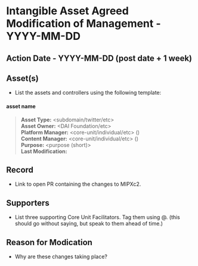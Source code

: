 # Intangible Asset Agreed Modification of Management - YYYY-MM-DD

## Action Date - YYYY-MM-DD (post date + 1 week)

## Asset(s)
- List the assets and controllers using the following template:

#### asset name
> **Asset Type:** <subdomain/twitter/etc>  
> **Asset Owner:** <DAI Foundation/etc>  
> **Platform Manager:** <core-unit/individual/etc> (<contact email>)  
> **Content Manager:** <core-unit/individual/etc> (<contact email>)  
> **Purpose:** <purpose (short)>  
> **Last Modification:** <link to last modification>  

## Record
- Link to open PR containing the changes to MIPXc2.

## Supporters
- List three supporting Core Unit Facilitators. Tag them using @. (this should go without saying, but speak to them ahead of time.)

## Reason for Modication
- Why are these changes taking place?